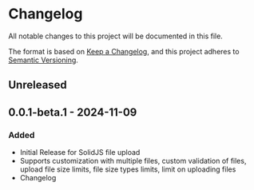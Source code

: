 # Changelog
All notable changes to this project will be documented in this file.

The format is based on [Keep a Changelog](https://keepachangelog.com/en/1.0.0/),
and this project adheres to [Semantic Versioning](https://semver.org/spec/v2.0.0.html).

## Unreleased

## 0.0.1-beta.1 - 2024-11-09
### Added
- Initial Release for SolidJS file upload
- Supports customization with multiple files, custom validation of files, upload file size limits, file size types limits, limit on uploading files
- Changelog
